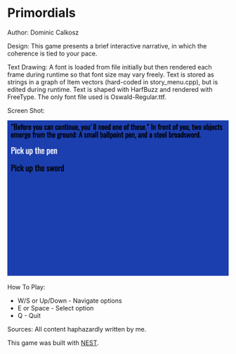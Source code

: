 # Primordials

Author: Dominic Calkosz

Design: This game presents a brief interactive narrative, in which the coherence is tied to your pace.

Text Drawing: A font is loaded from file initially but then rendered each frame during runtime so that font size may vary freely.
Text is stored as strings in a graph of Item vectors (hard-coded in story_menu.cpp), but is edited during runtime.
Text is shaped with HarfBuzz and rendered with FreeType. The only font file used is Oswald-Regular.ttf.

Screen Shot:

![Screen Shot](screenshot.png)

How To Play:

* W/S or Up/Down - Navigate options
* E or Space - Select option
* Q - Quit

Sources: All content haphazardly written by me.

This game was built with [NEST](NEST.md).
